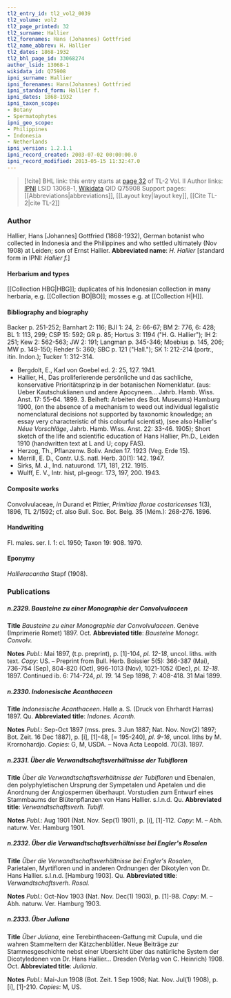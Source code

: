 ```yaml
---
tl2_entry_id: tl2_vol2_0039
tl2_volume: vol2
tl2_page_printed: 32
tl2_surname: Hallier
tl2_forenames: Hans (Johannes) Gottfried
tl2_name_abbrev: H. Hallier
tl2_dates: 1868-1932
tl2_bhl_page_id: 33068274
author_lsid: 13068-1
wikidata_id: Q75908
ipni_surname: Hallier
ipni_forenames: Hans(Johannes) Gottfried
ipni_standard_form: Hallier f.
ipni_dates: 1868-1932
ipni_taxon_scope: 
- Botany
- Spermatophytes
ipni_geo_scope: 
- Philippines
- Indonesia
- Netherlands
ipni_version: 1.2.1.1
ipni_record_created: 2003-07-02 00:00:00.0
ipni_record_modified: 2013-05-15 11:32:47.0
---
```


> [!cite] BHL link: this entry starts at [page 32](https://www.biodiversitylibrary.org/page/33068274) of TL-2 Vol. II
> Author links: [IPNI](https://www.ipni.org/a/13068-1) LSID 13068-1, [Wikidata](https://www.wikidata.org/wiki/Q75908) QID Q75908
> Support pages: [[Abbreviations|abbreviations]], [[Layout key|layout key]], [[Cite TL-2|cite TL-2]]

### Author

Hallier, Hans \[Johannes\] Gottfried (1868-1932), German botanist who collected in Indonesia and the Philippines and who settled ultimately (Nov 1908) at Leiden; son of Ernst Hallier. 
**Abbreviated name**: *H. Hallier* \[standard form in IPNI: *Hallier f.*\]

#### Herbarium and types

[[Collection HBG|HBG]]; duplicates of his Indonesian collection in many herbaria, e.g. [[Collection BO|BO]]; mosses e.g. at [[Collection H|H]].

#### Bibliography and biography

Backer p. 251-252; Barnhart 2: 116; BJI 1: 24, 2: 66-67; BM 2: 776, 6: 428; BL 1: 113, 299; CSP 15: 592; GR p. 85; Hortus 3: 1194 ("H. G. Hallier"); IH 2: 251; Kew 2: 562-563; JW 2: 191; Langman p. 345-346; Moebius p. 145, 206; MW p. 149-150; Rehder 5: 360; SBC p. 121 ("Hall."); SK 1: 212-214 (portr., itin. Indon.); Tucker 1: 312-314.
- Bergdolt, E., Karl von Goebel ed. 2: 25, 127. 1941.
- Hallier, H., Das proliferierende persönliche und das sachliche, konservative Prioritätsprinzip in der botanischen Nomenklatur. (aus: Ueber Kautschuklianen und andere Apocyneen... Jahrb. Hamb. Wiss. Anst. 17: 55-64. 1899. 3. Beiheft: Arbeiten des Bot. Museums) Hamburg 1900, (on the absence of a mechanism to weed out individual legalistic nomenclatural decisions not supported by taxonomic knowledge; an essay very characteristic of this colourful scientist), (see also Hallier's *Néue Vorschläge*, Jahrb. Hamb. Wiss. Anst. 22: 33-46. 1905); Short sketch of the life and scientific education of Hans Hallier, Ph.D., Leiden 1910 (handwritten text at L and U; copy FAS).
- Herzog, Th., Pflanzenw. Boliv. Anden 17. 1923 (Veg. Erde 15).
- Merrill, E. D., Contr. U.S. natl. Herb. 30(1): 142. 1947.
- Sirks, M. J., Ind. natuurond. 171, 181, 212. 1915.
- Wulff, E. V., Intr. hist, pl-geogr. 173, 197, 200. 1943.

#### Composite works

Convolvulaceae, *in* Durand et Pittier, *Primitiae florae costaricenses* 1(3), 1896, TL 2/1592; cf. also Bull. Soc. Bot. Belg. 35 (Mém.): 268-276. 1896.

#### Handwriting

Fl. males. ser. I. 1: cl. 1950; Taxon 19: 908. 1970.

#### Eponymy

*Hallieracantha* Stapf (1908).

### Publications

##### n.2329. Bausteine zu einer Monographie der Convolvulaceen

**Title**
*Bausteine zu einer Monographie der Convolvulaceen*. Genève (Imprimerie Romet) 1897. Oct.
**Abbreviated title**: *Bausteine Monogr. Convolv.*

**Notes**
*Publ*.: Mai 1897, (t.p. preprint), p. \[1\]-104, *pl. 12-18*, uncol. liths. with text. *Copy*: US. – Preprint from Bull. Herb. Boissier 5(5): 366-387 (Mai), 736-754 (Sep), 804-820 (Oct), 996-1013 (Nov), 1021-1052 (Dec), *pl. 12-18.* 1897. Continued ib. 6: 714-724, *pl. 19.* 14 Sep 1898, 7: 408-418. 31 Mai 1899.

##### n.2330. Indonesische Acanthaceen

**Title**
*Indonesische Acanthaceen*. Halle a. S. (Druck von Ehrhardt Harras) 1897. Qu.
**Abbreviated title**: *Indones. Acanth.*

**Notes**
*Publ*.: Sep-Oct 1897 (mss. pres. 3 Jun 1887; Nat. Nov. Nov(2) 1897; Bot. Zeit. 16 Dec 1887), p. \[i\], \[1\]-48, \[= 195-240\], *pl. 9-16*, uncol. liths by M. Krornohardjo. *Copies*: G, M, USDA. – Nova Acta Leopold. 70(3). 1897.

##### n.2331. Über die Verwandtschaftsverhältnisse der Tubifloren

**Title**
*Über die Verwandtschaftsverhältnisse der Tubifloren* und Ebenalen, den polyphyletischen Ursprung der Sympetalen und Apetalen und die Anordnung der Angiospermen überhaupt. Vorstudien zum Entwurf eines Stammbaums der Blütenpflanzen von Hans Hallier. s.l.n.d. Qu.
**Abbreviated title**: *Verwandtschaftsverh. Tubifl.*

**Notes**
*Publ*.: Aug 1901 (Nat. Nov. Sep(1) 1901), p. \[i\], \[1\]-112. *Copy*: M. – Abh. naturw. Ver. Hamburg 1901.

##### n.2332. Über die Verwandtschaftsverhältnisse bei Engler's Rosalen

**Title**
*Über die Verwandtschaftsverhältnisse bei Engler's Rosalen*, Parietalen, Myrtifloren und in anderen Ordnungen der Dikotylen von Dr. Hans Hallier. s.l.n.d. \[Hamburg 1903\]. Qu.
**Abbreviated title**: *Verwandtschaftsverh. Rosal.*

**Notes**
*Publ*.: Oct-Nov 1903 (Nat. Nov. Dec(1) 1903), p. \[1\]-98. *Copy*: M. – Abh. naturw. Ver. Hamburg 1903.

##### n.2333. Über Juliana

**Title**
*Über Juliana*, eine Terebinthaceen-Gattung mit Cupula, und die wahren Stammeltern der Kätzchenblütler. Neue Beiträge zur Stammesgeschichte nebst einer Ubersicht über das natürliche System der Dicotyledonen von Dr. Hans Hallier... Dresden (Verlag von C. Heinrich) 1908. Oct.
**Abbreviated title**: *Juliania*.

**Notes**
*Publ*.: Mai-Jun 1908 (Bot. Zeit. 1 Sep 1908; Nat. Nov. Jul(1) 1908), p. \[i\], \[1\]-210. *Copies*: M, US.

